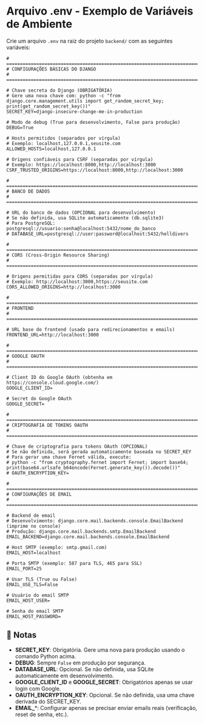 # Arquivo .env - Exemplo de Variáveis de Ambiente

Crie um arquivo `.env` na raiz do projeto `backend/` com as seguintes variáveis:

```env
# ============================================================================
# CONFIGURAÇÕES BÁSICAS DO DJANGO
# ============================================================================

# Chave secreta do Django (OBRIGATÓRIA)
# Gere uma nova chave com: python -c "from django.core.management.utils import get_random_secret_key; print(get_random_secret_key())"
SECRET_KEY=django-insecure-change-me-in-production

# Modo de debug (True para desenvolvimento, False para produção)
DEBUG=True

# Hosts permitidos (separados por vírgula)
# Exemplo: localhost,127.0.0.1,seusite.com
ALLOWED_HOSTS=localhost,127.0.0.1

# Origens confiáveis para CSRF (separadas por vírgula)
# Exemplo: https://localhost:8000,http://localhost:3000
CSRF_TRUSTED_ORIGINS=https://localhost:8000,http://localhost:3000

# ============================================================================
# BANCO DE DADOS
# ============================================================================

# URL do banco de dados (OPCIONAL para desenvolvimento)
# Se não definida, usa SQLite automaticamente (db.sqlite3)
# Para PostgreSQL: postgresql://usuario:senha@localhost:5432/nome_do_banco
# DATABASE_URL=postgresql://user:password@localhost:5432/helldivers

# ============================================================================
# CORS (Cross-Origin Resource Sharing)
# ============================================================================

# Origens permitidas para CORS (separadas por vírgula)
# Exemplo: http://localhost:3000,https://seusite.com
CORS_ALLOWED_ORIGINS=http://localhost:3000

# ============================================================================
# FRONTEND
# ============================================================================

# URL base do frontend (usado para redirecionamentos e emails)
FRONTEND_URL=http://localhost:3000

# ============================================================================
# GOOGLE OAUTH
# ============================================================================

# Client ID do Google OAuth (obtenha em https://console.cloud.google.com/)
GOOGLE_CLIENT_ID=

# Secret do Google OAuth
GOOGLE_SECRET=

# ============================================================================
# CRIPTOGRAFIA DE TOKENS OAUTH
# ============================================================================

# Chave de criptografia para tokens OAuth (OPCIONAL)
# Se não definida, será gerada automaticamente baseada no SECRET_KEY
# Para gerar uma chave Fernet válida, execute:
# python -c "from cryptography.fernet import Fernet; import base64; print(base64.urlsafe_b64encode(Fernet.generate_key()).decode())"
# OAUTH_ENCRYPTION_KEY=

# ============================================================================
# CONFIGURAÇÕES DE EMAIL
# ============================================================================

# Backend de email
# Desenvolvimento: django.core.mail.backends.console.EmailBackend (imprime no console)
# Produção: django.core.mail.backends.smtp.EmailBackend
EMAIL_BACKEND=django.core.mail.backends.console.EmailBackend

# Host SMTP (exemplo: smtp.gmail.com)
EMAIL_HOST=localhost

# Porta SMTP (exemplo: 587 para TLS, 465 para SSL)
EMAIL_PORT=25

# Usar TLS (True ou False)
EMAIL_USE_TLS=False

# Usuário do email SMTP
EMAIL_HOST_USER=

# Senha do email SMTP
EMAIL_HOST_PASSWORD=
```

## 📝 Notas

- **SECRET_KEY**: Obrigatória. Gere uma nova para produção usando o comando Python acima.
- **DEBUG**: Sempre `False` em produção por segurança.
- **DATABASE_URL**: Opcional. Se não definida, usa SQLite automaticamente em desenvolvimento.
- **GOOGLE_CLIENT_ID** e **GOOGLE_SECRET**: Obrigatórios apenas se usar login com Google.
- **OAUTH_ENCRYPTION_KEY**: Opcional. Se não definida, usa uma chave derivada do SECRET_KEY.
- **EMAIL_***: Configurar apenas se precisar enviar emails reais (verificação, reset de senha, etc.).

